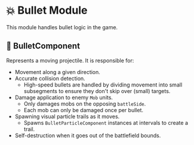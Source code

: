 # 💥 Bullet Module

This module handles bullet logic in the game.

## 🔫 BulletComponent

Represents a moving projectile. It is responsible for:

- Movement along a given direction.
- Accurate collision detection.
  - High-speed bullets are handled by dividing movement into small subsegments to ensure they don't skip over (small) targets.
- Damage application to enemy `Mob` units.
  - Only damages mobs on the opposing `battleSide`.
  - Each mob can only be damaged once per bullet.
- Spawning visual particle trails as it moves.
  - Spawns `BulletParticleComponent` instances at intervals to create a trail.
- Self-destruction when it goes out of the battlefield bounds.
